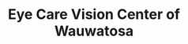 ---
title: "Eye Care Vision Center of Wauwatosa"
url: /wauwatosa/eye-care-vision-center-of-wauwatosa/
shop: optician
---